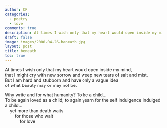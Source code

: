 ```yaml
---
author: CF
categories:
  - poetry
  - love
comments: true
description: At times I wish only that my heart would open inside my mind...
draft: false
image: images/2000-04-26-beneath.jpg
layout: post
title: beneath
toc: true
---
```

    
At times I wish only that my heart would open inside my mind,    
that I might cry with new sorrow and weep new tears of salt and mist.    
But I am hard and stubborn and have only a vague idea    
of what beauty may or may not be.    
    
Why write and for what humanity? To be a child...    
To be again loved as a child; to again yearn for the self indulgence indulged a child...    
    yet more than death waits    
        for those who wait    
            for love    
